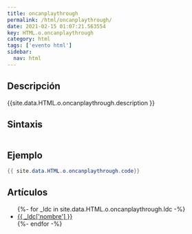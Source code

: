 ```yaml
---
title: oncanplaythrough
permalink: /html/oncanplaythrough/
date: 2021-02-15 01:07:21.563554
key: HTML.o.oncanplaythrough
category: html
tags: ['evento html']
sidebar: 
  nav: html
---
```


## Descripción
{{site.data.HTML.o.oncanplaythrough.description }}

## Sintaxis
~~~html
~~~

## Ejemplo
~~~java
{{ site.data.HTML.o.oncanplaythrough.code}}
~~~

## Artículos
<ul>
{%- for _ldc in site.data.HTML.o.oncanplaythrough.ldc -%}
   <li>
       <a href="{{_ldc['url'] }}">{{ _ldc['nombre'] }}</a>
   </li>
{%- endfor -%}
</ul>
